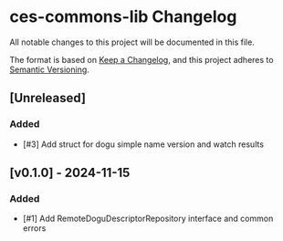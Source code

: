# ces-commons-lib Changelog
All notable changes to this project will be documented in this file.

The format is based on [Keep a Changelog](https://keepachangelog.com/en/1.0.0/),
and this project adheres to [Semantic Versioning](https://semver.org/spec/v2.0.0.html).

## [Unreleased]
### Added
- [#3] Add struct for dogu simple name version and watch results

## [v0.1.0] - 2024-11-15
### Added
- [#1] Add RemoteDoguDescriptorRepository interface and common errors